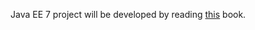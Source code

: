 Java EE 7 project will be developed by reading [this](https://www.packtpub.com/application-development/java-ee-7-development-wildfly) book.
